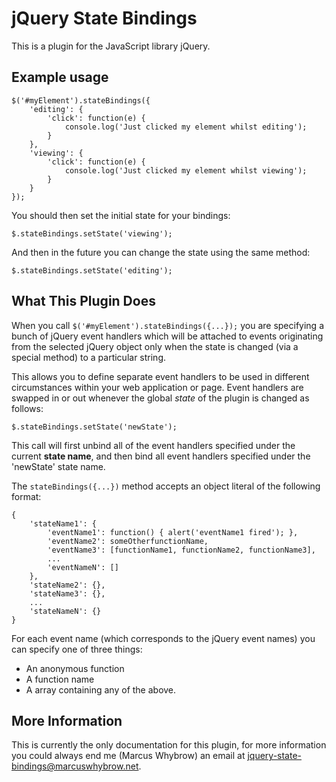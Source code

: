 jQuery State Bindings
=====================

This is a plugin for the JavaScript library jQuery. 

Example usage
-------------

    $('#myElement').stateBindings({
        'editing': {
            'click': function(e) {
                console.log('Just clicked my element whilst editing');
            }
        },
        'viewing': {
            'click': function(e) {
                console.log('Just clicked my element whilst viewing');
            }
        }
    });

You should then set the initial state for your bindings:

    $.stateBindings.setState('viewing');

And then in the future you can change the state using the same method:

    $.stateBindings.setState('editing');

What This Plugin Does
---------------------

When you call `$('#myElement').stateBindings({...});` you are specifying a bunch of jQuery event handlers which will be attached to events originating from the selected jQuery object only when the state is changed (via a special method) to a particular string.

This allows you to define separate event handlers to be used in different circumstances within your web application or page. Event handlers are swapped in or out whenever the global *state* of the plugin is changed as follows:

    $.stateBindings.setState('newState');

This call will first unbind all of the event handlers specified under the current **state name**, and then bind all event handlers specified under the 'newState' state name.

The `stateBindings({...})` method accepts an object literal of the following format:

    {
        'stateName1': {
            'eventName1': function() { alert('eventName1 fired'); },
            'eventName2': someOtherfunctionName,
            'eventName3': [functionName1, functionName2, functionName3],
            ...
            'eventNameN': []
        },
        'stateName2': {},
        'stateName3': {},
        ...
        'stateNameN': {}
    }

For each event name (which corresponds to the jQuery event names) you can specify one of three things:

* An anonymous function
* A function name
* A array containing any of the above.

More Information
----------------

This is currently the only documentation for this plugin, for more information you could always end me (Marcus Whybrow) an email at jquery-state-bindings@marcuswhybrow.net.
